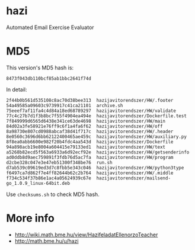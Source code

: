 # hazi
Automated Email Exercise Evaluator
# MD5
This version's MD5 hash is:

    8473f043db110bcf85ab1bbc2641f74d

In detail:

    2f44b0b561d535108c8ac70d38bee313  hazijavitorendszer/HW/.footer
    54a49585a09603c9739917c41ca21101  archive.sh
    75eeef7af11fa4c4d84a18ed68789297  hazijavitorendszer/HW/validate
    77c4c27b7d1f3b8bc7f55f4904ea494e  hazijavitorendszer/Dockerfile.test
    7f849999d6565d6438e341ce63de4698  hazijavitorendszer/HW/main
    84d02a3fe58921e76ff9c6f1a4fa6f62  hazijavitorendszer/HW/off
    8a98730e807cd0988abcaf38d41f717c  hazijavitorendszer/HW/.header
    8e0560c3696d6bb62122400465ae459c  hazijavitorendszer/HW/auxiliary.py
    8f8ea0abb6600e982f20b4fdc4aa543d  hazijavitorendszer/Dockerfile
    94a898acb19e8004a604415e79133ed1  hazijavitorendszer/HW/text
    a5268b82ecd5f563a6933a6d92ecf92e  hazijavitorendszer/HW/getsenderinfo
    ad0ddb8d9aec759891f3fdb76d5ac7fa  hazijavitorendszer/HW/program
    d2cbe328c047e3e47eb51300f348be76  run.sh
    d7ab539c09619ed3d7c8fbb5e343c046  hazijavitorendszer/HW/python3type
    f6497ca7d862f7e4ff82644b62c2b764  hazijavitorendszer/HW/.middle
    f734c534f37b86e1ac4a05624939c67e  hazijavitorendszer/mailsend-go_1.0.9_linux-64bit.deb

Use `checksums.sh` to check MD5 hash.

# More info

* http://wiki.math.bme.hu/view/HazifeladatEllenorzoTeacher
* http://math.bme.hu/u/hazi
